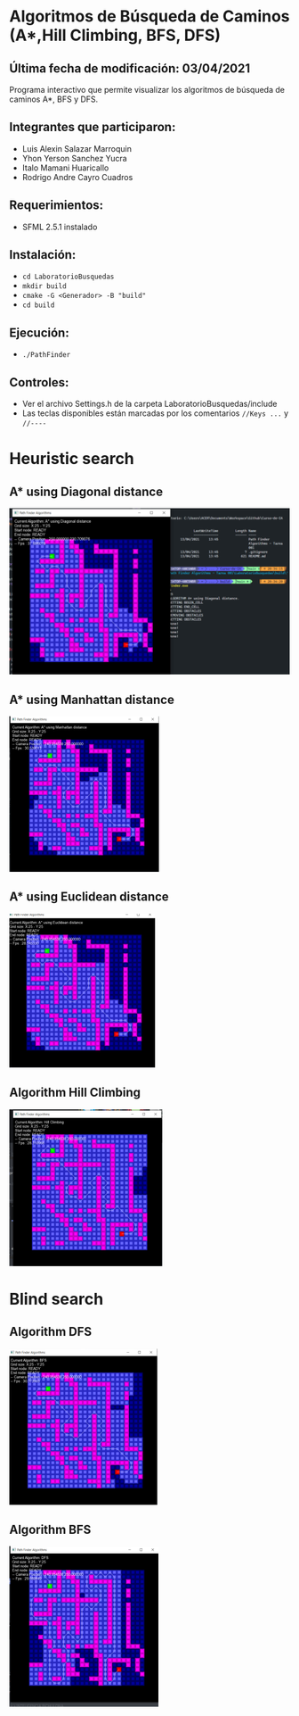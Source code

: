 # **Algoritmos de Búsqueda de Caminos (A\*,Hill Climbing, BFS, DFS)**

## Última fecha de modificación: 03/04/2021

Programa interactivo que permite visualizar los algoritmos de búsqueda de caminos A*, BFS y DFS.

## Integrantes que participaron:

- Luis Alexin Salazar Marroquin
- Yhon Yerson Sanchez Yucra
- Italo Mamani Huaricallo
- Rodrigo Andre Cayro Cuadros

## Requerimientos:
- SFML 2.5.1 instalado

## Instalación:
- `cd LaboratorioBusquedas`
- `mkdir build`
- `cmake -G <Generador> -B "build"`
- `cd build`

## Ejecución:
- `./PathFinder`

## Controles:
- Ver el archivo Settings.h de la carpeta LaboratorioBusquedas/include
- Las teclas disponibles están marcadas por los comentarios `//Keys ...` y `//----`
 # Heuristic search
## A* using Diagonal distance
![img](img/astart.png)
## A* using Manhattan distance
![img](img/astart1.png)
## A* using Euclidean distance
![img](img/2.png)
## Algorithm Hill Climbing
![img](img/5.png)
# Blind search 
## Algorithm DFS
![img](img/3.png)
## Algorithm BFS
![img](img/4.png)

